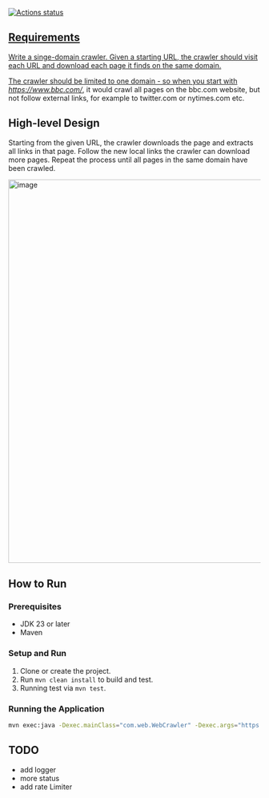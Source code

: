 <p align="left">
	<a href="https://github.com/lilyhe123/domain-crawler/actions/workflows/maven.yml"><img alt="Actions status" src="https://github.com/lilyhe123/domain-crawler/actions/workflows/maven.yml/badge.svg"</a>
</p>
		
## Requirements
Write a singe-domain crawler. Given a starting URL, the crawler should visit each URL and download each page it finds on the same domain. 

The crawler should be limited to one domain - so when you start with *https://www.bbc.com/*, it would crawl all pages on the bbc.com website, but not follow external links, for example to twitter.com or nytimes.com etc.

## High-level Design
Starting from the given URL, the crawler downloads the page and extracts all links in that page. Follow the new local links the crawler can download more pages.
Repeat the process until all pages in the same domain have been crawled.

<img width="765" alt="image" src="https://github.com/user-attachments/assets/2c20b893-d891-4e1f-809c-a69a3adffd82" />

## How to Run
### Prerequisites
- JDK 23 or later
- Maven

### Setup and Run
1. Clone or create the project.
2. Run `mvn clean install` to build and test.
3. Running test via `mvn test`.

### Running the Application
```bash
mvn exec:java -Dexec.mainClass="com.web.WebCrawler" -Dexec.args="https://bbc.com/" 

```

## TODO
- add logger
- more status
- add rate Limiter

